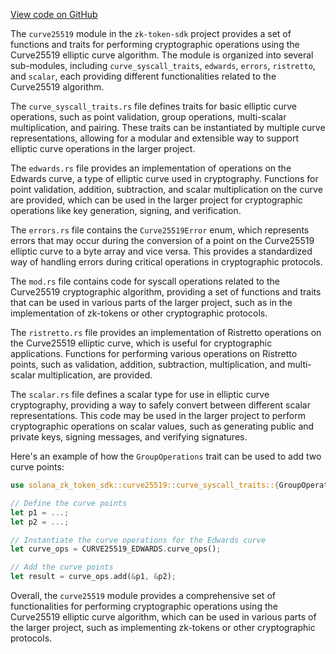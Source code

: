 [View code on GitHub](https://github.com/solana-labs/solana/tree/master/na/zk-token-sdk/src/curve25519)

The `curve25519` module in the `zk-token-sdk` project provides a set of functions and traits for performing cryptographic operations using the Curve25519 elliptic curve algorithm. The module is organized into several sub-modules, including `curve_syscall_traits`, `edwards`, `errors`, `ristretto`, and `scalar`, each providing different functionalities related to the Curve25519 algorithm.

The `curve_syscall_traits.rs` file defines traits for basic elliptic curve operations, such as point validation, group operations, multi-scalar multiplication, and pairing. These traits can be instantiated by multiple curve representations, allowing for a modular and extensible way to support elliptic curve operations in the larger project.

The `edwards.rs` file provides an implementation of operations on the Edwards curve, a type of elliptic curve used in cryptography. Functions for point validation, addition, subtraction, and scalar multiplication on the curve are provided, which can be used in the larger project for cryptographic operations like key generation, signing, and verification.

The `errors.rs` file contains the `Curve25519Error` enum, which represents errors that may occur during the conversion of a point on the Curve25519 elliptic curve to a byte array and vice versa. This provides a standardized way of handling errors during critical operations in cryptographic protocols.

The `mod.rs` file contains code for syscall operations related to the Curve25519 cryptographic algorithm, providing a set of functions and traits that can be used in various parts of the larger project, such as in the implementation of zk-tokens or other cryptographic protocols.

The `ristretto.rs` file provides an implementation of Ristretto operations on the Curve25519 elliptic curve, which is useful for cryptographic applications. Functions for performing various operations on Ristretto points, such as validation, addition, subtraction, multiplication, and multi-scalar multiplication, are provided.

The `scalar.rs` file defines a scalar type for use in elliptic curve cryptography, providing a way to safely convert between different scalar representations. This code may be used in the larger project to perform cryptographic operations on scalar values, such as generating public and private keys, signing messages, and verifying signatures.

Here's an example of how the `GroupOperations` trait can be used to add two curve points:

```rust
use solana_zk_token_sdk::curve25519::curve_syscall_traits::{GroupOperations, CURVE25519_EDWARDS};

// Define the curve points
let p1 = ...;
let p2 = ...;

// Instantiate the curve operations for the Edwards curve
let curve_ops = CURVE25519_EDWARDS.curve_ops();

// Add the curve points
let result = curve_ops.add(&p1, &p2);
```

Overall, the `curve25519` module provides a comprehensive set of functionalities for performing cryptographic operations using the Curve25519 elliptic curve algorithm, which can be used in various parts of the larger project, such as implementing zk-tokens or other cryptographic protocols.

